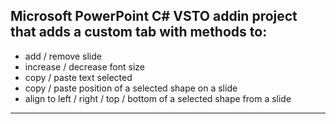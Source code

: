Microsoft PowerPoint C# VSTO addin project that adds a custom tab with methods to:
-------
- add / remove slide
- increase / decrease font size
- copy / paste text selected
- copy / paste position of a selected shape on a slide
- align to left / right / top / bottom of a selected shape from a slide
-------
